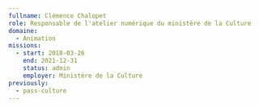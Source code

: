 ```yaml
---
fullname: Clémence Chalopet
role: Responsable de l'atelier numérique du ministère de la Culture
domaine:
  - Animation
missions:
  - start: 2018-03-26
    end: 2021-12-31
    status: admin
    employer: Ministère de la Culture
previously:
  - pass-culture
---
```

